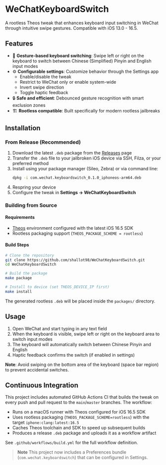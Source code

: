 # WeChatKeyboardSwitch

A rootless Theos tweak that enhances keyboard input switching in WeChat through intuitive swipe gestures. Compatible with iOS 13.0 - 16.5.

## Features

- 🎯 **Gesture-based keyboard switching**: Swipe left or right on the keyboard to switch between Chinese (Simplified) Pinyin and English input modes
- ⚙️ **Configurable settings**: Customize behavior through the Settings app
  - Enable/disable the tweak
  - Restrict to WeChat only or enable system-wide
  - Invert swipe direction
  - Toggle haptic feedback
- 🔒 **Safe and efficient**: Debounced gesture recognition with smart exclusion zones
- 🏗️ **Rootless compatible**: Built specifically for modern rootless jailbreaks

## Installation

### From Release (Recommended)

1. Download the latest `.deb` package from the [Releases](https://github.com/shallot98/WeChatKeyboardSwitch/releases) page
2. Transfer the `.deb` file to your jailbroken iOS device via SSH, Filza, or your preferred method
3. Install using your package manager (Sileo, Zebra) or via command line:
   ```bash
   dpkg -i com.wechat.keyboardswitch_0.1.0_iphoneos-arm64.deb
   ```
4. Respring your device
5. Configure the tweak in **Settings → WeChatKeyboardSwitch**

### Building from Source

#### Requirements

- [Theos](https://theos.dev/) environment configured with the latest iOS 16.5 SDK
- Rootless packaging support (`THEOS_PACKAGE_SCHEME = rootless`)

#### Build Steps

```bash
# Clone the repository
git clone https://github.com/shallot98/WeChatKeyboardSwitch.git
cd WeChatKeyboardSwitch

# Build the package
make package

# Install to device (set THEOS_DEVICE_IP first)
make install
```

The generated rootless `.deb` will be placed inside the `packages/` directory.

## Usage

1. Open WeChat and start typing in any text field
2. When the keyboard is visible, swipe left or right on the keyboard area to switch input modes
3. The keyboard will automatically switch between Chinese Pinyin and English
4. Haptic feedback confirms the switch (if enabled in settings)

**Note**: Avoid swiping on the bottom area of the keyboard (space bar region) to prevent accidental switches.

## Continuous Integration

This project includes automated GitHub Actions CI that builds the tweak on every push and pull request to the `main`/`master` branches. The workflow:

- Runs on a macOS runner with Theos configured for iOS 16.5 SDK
- Uses rootless packaging (`THEOS_PACKAGE_SCHEME=rootless`) with the target `iphone:clang:latest:16.5`
- Caches Theos toolchain and SDK to speed up subsequent builds
- Produces a release `.deb` package and uploads it as a workflow artifact

See `.github/workflows/build.yml` for the full workflow definition.

> **Note**
> This project now includes a Preferences bundle (`com.wechat.keyboardswitch`) that can be configured in Settings.
